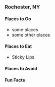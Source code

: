 ### Rochester, NY

#### Places to Go
- some places
- some other places

#### Places to Eat
- Sticky Lips

#### Places to Avoid

#### Fun Facts
